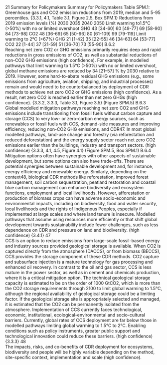 21
Summary for Policymakers
Summary for Policymakers
Table SPM.1: Greenhouse gas and CO2 emission reductions from 2019, median and 5-95 percentiles. {3.3.1, 4.1, Table 3.1, Figure 2.5, Box SPM.1}
Reductions from 2019 emission levels (%)
2030
2035
2040
2050
Limit warming to1.5°C (>50%) with no or 
limited overshoot
GHG
43 [34-60]
60 [49-77]
69 [58-90]
84 [73-98]
CO2
48 [36-69]
65 [50-96]
80 [61-109]
99 [79-119]
Limit warming to 2°C (>67%) 
GHG
21 [1-42]
35 [22-55]
46 [34-63]
64 [53-77]
CO2
22 [1-44]
37 [21-59]
51 [36-70]
73 [55-90]
B.6.2	
Reaching net zero CO2 or GHG emissions primarily requires deep and rapid reductions in gross emissions of CO2, as 
well as substantial reductions of non-CO2 GHG emissions (high confidence). For example, in modelled pathways that 
limit warming to 1.5°C (>50%) with no or limited overshoot, global methane emissions are reduced by 34 [21–57] % 
by 2030 relative to 2019. However, some hard-to-abate residual GHG emissions (e.g., some emissions from agriculture, 
aviation, shipping, and industrial processes) remain and would need to be counterbalanced by deployment of CDR 
methods to achieve net zero CO2 or GHG emissions (high confidence). As a result, net zero CO2 is reached earlier than 
net zero GHGs (high confidence). {3.3.2, 3.3.3, Table 3.1, Figure 3.5} (Figure SPM.5)
B.6.3	
Global modelled mitigation pathways reaching net zero CO2 and GHG emissions include transitioning from fossil fuels 
without carbon capture and storage (CCS) to very low- or zero-carbon energy sources, such as renewables or fossil fuels 
with CCS, demand-side measures and improving efficiency, reducing non-CO2 GHG emissions, and CDR47. In most global 
modelled pathways, land-use change and forestry (via reforestation and reduced deforestation) and the energy supply 
sector reach net zero CO2 emissions earlier than the buildings, industry and transport sectors. (high confidence) {3.3.3, 
4.1, 4.5, Figure 4.1} (Figure SPM.5, Box SPM.1)
B.6.4	
Mitigation options often have synergies with other aspects of sustainable development, but some options can also 
have trade-offs. There are potential synergies between sustainable development and, for instance, energy efficiency 
and renewable energy. Similarly, depending on the context48, biological CDR methods like reforestation, improved 
forest management, soil carbon sequestration, peatland restoration and coastal blue carbon management can enhance 
biodiversity and ecosystem functions, employment and local livelihoods. However, afforestation or production of 
biomass crops can have adverse socio-economic and environmental impacts, including on biodiversity, food and water 
security, local livelihoods and the rights of Indigenous Peoples, especially if implemented at large scales and where land 
tenure is insecure. Modelled pathways that assume using resources more efficiently or that shift global development 
towards sustainability include fewer challenges, such as less dependence on CDR and pressure on land and biodiversity. 
(high confidence) {3.4.1}
47	
CCS is an option to reduce emissions from large-scale fossil-based energy and industry sources provided geological storage is available. When CO2 is 
captured directly from the atmosphere (DACCS), or from biomass (BECCS), CCS provides the storage component of these CDR methods. CO2 capture and 
subsurface injection is a mature technology for gas processing and enhanced oil recovery. In contrast to the oil and gas sector, CCS is less mature in the 
power sector, as well as in cement and chemicals production, where it is a critical mitigation option. The technical geological storage capacity is estimated 
to be on the order of 1000 GtCO2, which is more than the CO2 storage requirements through 2100 to limit global warming to 1.5°C, although the regional 
availability of geological storage could be a limiting factor. If the geological storage site is appropriately selected and managed, it is estimated that the CO2 
can be permanently isolated from the atmosphere. Implementation of CCS currently faces technological, economic, institutional, ecological-environmental 
and socio-cultural barriers. Currently, global rates of CCS deployment are far below those in modelled pathways limiting global warming to 1.5°C to 2°C. 
Enabling conditions such as policy instruments, greater public support and technological innovation could reduce these barriers. (high confidence) {3.3.3}
48	
The impacts, risks, and co-benefits of CDR deployment for ecosystems, biodiversity and people will be highly variable depending on the method, site-specific 
context, implementation and scale (high confidence).
